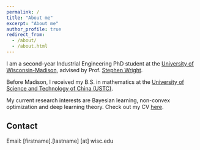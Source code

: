```yaml
---
permalink: /
title: "About me"
excerpt: "About me"
author_profile: true
redirect_from:
  - /about/
  - /about.html
---
```


I am a second-year Industrial Engineering PhD student at the [University of Wisconsin-Madison](https://www.wisc.edu/), advised by Prof. [Stephen Wright](http://pages.cs.wisc.edu/~swright/).

Before Madison, I received my B.S. in mathematics at the [University of Science and Technology of China (USTC)](https://en.ustc.edu.cn/).

My current research interests are Bayesian learning, non-convex optimization and deep learning theory.
Check out my CV [here](/files/CV.pdf).

## Contact

Email: [firstname].[lastname] [at] wisc.edu
